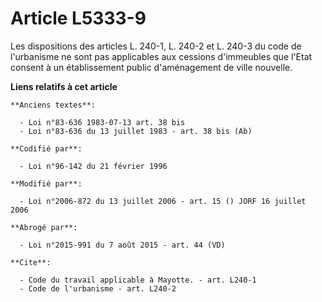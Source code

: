 # Article L5333-9

Les dispositions des articles L. 240-1, L. 240-2 et L. 240-3 du code de l'urbanisme ne sont pas applicables aux cessions
d'immeubles que l'Etat consent à un établissement public d'aménagement de ville nouvelle.

**Liens relatifs à cet article**

	**Anciens textes**:

	  - Loi n°83-636 1983-07-13 art. 38 bis
	  - Loi n°83-636 du 13 juillet 1983 - art. 38 bis (Ab)

	**Codifié par**:

	  - Loi n°96-142 du 21 février 1996

	**Modifié par**:

	  - Loi n°2006-872 du 13 juillet 2006 - art. 15 () JORF 16 juillet 2006

	**Abrogé par**:

	  - Loi n°2015-991 du 7 août 2015 - art. 44 (VD)

	**Cite**:

	  - Code du travail applicable à Mayotte. - art. L240-1
	  - Code de l'urbanisme - art. L240-2
